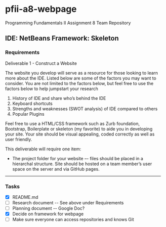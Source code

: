 # pfii-a8-webpage
Programming Fundamentals II Assignment 8 Team Repository

IDE: NetBeans
Framework: Skeleton
---
### Requirements
Deliverable 1 - Construct a Website

The website you develop will serve as a resource for those looking to learn more about the IDE.  Listed below are some of the factors you may want to consider.  You are not limited to the factors below, but feel free to use the factors below to help jumpstart your research

1. History of IDE and share who’s behind the IDE
2. Keyboard shortcuts
3. Strengths and weaknesses (SWOT analysis) of IDE compared to others
4. Popular Plugins

Feel free to use a HTML/CSS framework such as Zurb foundation, Bootstrap, Boilerplate or skeleton (my favorite) to aide you in developing your site.  Your site should be visual appealing, coded correctly as well as user friendly.

This deliverable will require one item:

- The project folder for your website –- files should be placed in a hierarchal structure.
Site should be hosted on a team member’s user space on the server and via GitHub pages.

---
### Tasks

- [x] README.md
- [ ] Research document -- See above under Requirements
- [ ] Planning document -- Google Doc?
- [x] Decide on framework for webpage
- [ ] Make sure everyone can access repositories and knows Git
